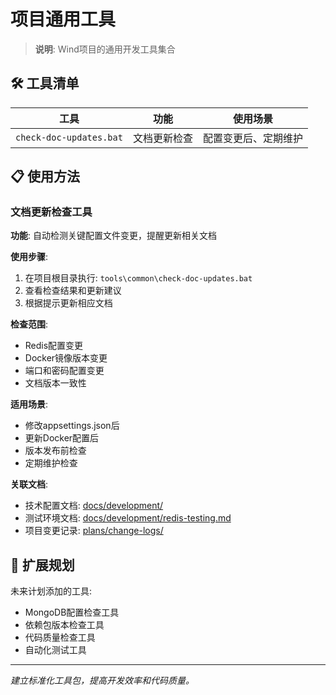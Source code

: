 # 项目通用工具

> **说明**: Wind项目的通用开发工具集合

## 🛠️ 工具清单

| 工具 | 功能 | 使用场景 |
|------|------|----------|
| `check-doc-updates.bat` | 文档更新检查 | 配置变更后、定期维护 |

## 📋 使用方法

### 文档更新检查工具

**功能**: 自动检测关键配置文件变更，提醒更新相关文档

**使用步骤**:
1. 在项目根目录执行: `tools\common\check-doc-updates.bat`
2. 查看检查结果和更新建议
3. 根据提示更新相应文档

**检查范围**:
- Redis配置变更
- Docker镜像版本变更
- 端口和密码配置变更
- 文档版本一致性

**适用场景**:
- 修改appsettings.json后
- 更新Docker配置后
- 版本发布前检查
- 定期维护检查

**关联文档**:
- 技术配置文档: [docs/development/](../../docs/development/)
- 测试环境文档: [docs/development/redis-testing.md](../../docs/development/redis-testing.md)
- 项目变更记录: [plans/change-logs/](../../plans/change-logs/)

## 🔄 扩展规划

未来计划添加的工具:
- MongoDB配置检查工具
- 依赖包版本检查工具  
- 代码质量检查工具
- 自动化测试工具

---

*建立标准化工具包，提高开发效率和代码质量。*